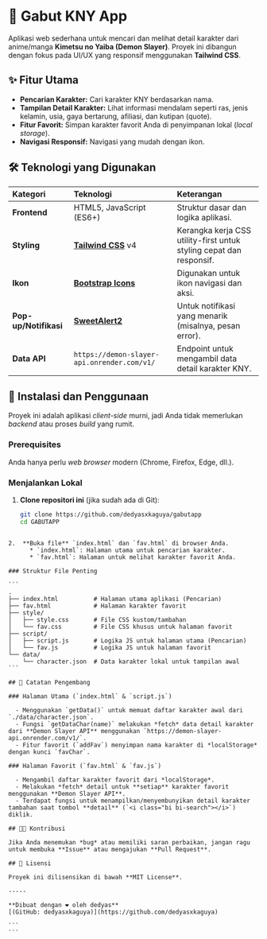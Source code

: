 
# 🦋 Gabut KNY App

Aplikasi web sederhana untuk mencari dan melihat detail karakter dari anime/manga **Kimetsu no Yaiba (Demon Slayer)**. Proyek ini dibangun dengan fokus pada UI/UX yang responsif menggunakan **Tailwind CSS**.

## ✨ Fitur Utama

- **Pencarian Karakter:** Cari karakter KNY berdasarkan nama.
- **Tampilan Detail Karakter:** Lihat informasi mendalam seperti ras, jenis kelamin, usia, gaya bertarung, afiliasi, dan kutipan (quote).
- **Fitur Favorit:** Simpan karakter favorit Anda di penyimpanan lokal (*local storage*).
- **Navigasi Responsif:** Navigasi yang mudah dengan ikon.

## 🛠️ Teknologi yang Digunakan

| Kategori | Teknologi | Keterangan |
| :--- | :--- | :--- |
| **Frontend** | HTML5, JavaScript (ES6+) | Struktur dasar dan logika aplikasi. |
| **Styling** | [**Tailwind CSS**](https://tailwindcss.com/) v4 | Kerangka kerja CSS utility-first untuk styling cepat dan responsif. |
| **Ikon** | [**Bootstrap Icons**](https://icons.getbootstrap.com/) | Digunakan untuk ikon navigasi dan aksi. |
| **Pop-up/Notifikasi**| [**SweetAlert2**](https://sweetalert2.github.io/) | Untuk notifikasi yang menarik (misalnya, pesan error). |
| **Data API** | `https://demon-slayer-api.onrender.com/v1/` | Endpoint untuk mengambil data detail karakter KNY. |

## 🚀 Instalasi dan Penggunaan

Proyek ini adalah aplikasi *client-side* murni, jadi Anda tidak memerlukan *backend* atau proses *build* yang rumit.

### Prerequisites

Anda hanya perlu *web browser* modern (Chrome, Firefox, Edge, dll.).

### Menjalankan Lokal

1. **Clone repositori ini** (jika sudah ada di Git):
   ```bash
   git clone https://github.com/dedyasxkaguya/gabutapp
   cd GABUTAPP
````

2.  **Buka file** `index.html` dan `fav.html` di browser Anda.
      * `index.html`: Halaman utama untuk pencarian karakter.
      * `fav.html`: Halaman untuk melihat karakter favorit Anda.

### Struktur File Penting

```
.
├── index.html          # Halaman utama aplikasi (Pencarian)
├── fav.html            # Halaman karakter favorit
├── style/
│   ├── style.css       # File CSS kustom/tambahan
│   └── fav.css         # File CSS khusus untuk halaman favorit
├── script/
│   ├── script.js       # Logika JS untuk halaman utama (Pencarian)
│   └── fav.js          # Logika JS untuk halaman favorit
└── data/
    └── character.json  # Data karakter lokal untuk tampilan awal
```

## 📝 Catatan Pengembang

### Halaman Utama (`index.html` & `script.js`)

  - Menggunakan `getData()` untuk memuat daftar karakter awal dari `./data/character.json`.
  - Fungsi `getDataChar(name)` melakukan *fetch* data detail karakter dari **Demon Slayer API** menggunakan `https://demon-slayer-api.onrender.com/v1/`.
  - Fitur favorit (`addFav`) menyimpan nama karakter di *localStorage* dengan kunci `favChar`.

### Halaman Favorit (`fav.html` & `fav.js`)

  - Mengambil daftar karakter favorit dari *localStorage*.
  - Melakukan *fetch* detail untuk **setiap** karakter favorit menggunakan **Demon Slayer API**.
  - Terdapat fungsi untuk menampilkan/menyembunyikan detail karakter tambahan saat tombol **detail** (`<i class="bi bi-search"></i>`) diklik.

## 🧑‍💻 Kontribusi

Jika Anda menemukan *bug* atau memiliki saran perbaikan, jangan ragu untuk membuka **Issue** atau mengajukan **Pull Request**.

## 📄 Lisensi

Proyek ini dilisensikan di bawah **MIT License**.

-----

**Dibuat dengan ❤️ oleh dedyas**
[(GitHub: dedyasxkaguya)](https://github.com/dedyasxkaguya)

```
```
